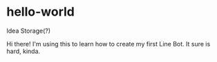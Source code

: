 # hello-world

Idea Storage(?)

Hi there! I'm using this to learn how to create my first Line Bot.
It sure is hard, kinda.
